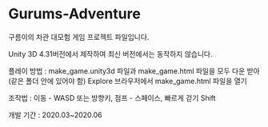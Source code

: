 # Gurums-Adventure
구름이의 차관 대모험 게임 프로젝트 파일입니다. 

Unity 3D 4.31버전에서 제작하여 최신 버전에서는 동작하지 않습니다.

플레이 방법 : make_game.unity3d 파일과 make_game.html 파일을 모두 다운 받아(같은 폴더 안에 있어야 함) Explore 브라우저에서 make_game.html 파일을 열기


조작법 : 이동 - WASD 또는 방향키, 점프 - 스페이스, 빠르게 걷기 Shift 

개발 기간 : 2020.03~2020.06
